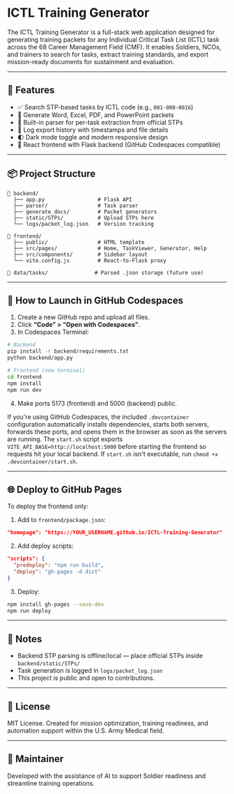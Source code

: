 
# ICTL Training Generator

The ICTL Training Generator is a full-stack web application designed for generating training packets for any Individual Critical Task List (ICTL) task across the 68 Career Management Field (CMF). It enables Soldiers, NCOs, and trainers to search for tasks, extract training standards, and export mission-ready documents for sustainment and evaluation.

---

## 🔧 Features

- ✅ Search STP-based tasks by ICTL code (e.g., `081-000-0016`)
- 📄 Generate Word, Excel, PDF, and PowerPoint packets
- 🧠 Built-in parser for per-task extraction from official STPs
- 📁 Log export history with timestamps and file details
- 🌓 Dark mode toggle and modern responsive design
- 🚀 React frontend with Flask backend (GitHub Codespaces compatible)

---

## 📦 Project Structure

```
📁 backend/
  ├── app.py                 # Flask API
  ├── parser/                # Task parser
  ├── generate_docs/         # Packet generators
  ├── static/STPs/           # Upload STPs here
  └── logs/packet_log.json   # Version tracking

📁 frontend/
  ├── public/                # HTML template
  ├── src/pages/             # Home, TaskViewer, Generator, Help
  ├── src/components/        # Sidebar layout
  └── vite.config.js         # React-to-Flask proxy

📁 data/tasks/               # Parsed .json storage (future use)
```

---

## 🚀 How to Launch in GitHub Codespaces

1. Create a new GitHub repo and upload all files.
2. Click **“Code” > “Open with Codespaces”**.
3. In Codespaces Terminal:

```bash
# Backend
pip install -r backend/requirements.txt
python backend/app.py
```

```bash
# Frontend (new terminal)
cd frontend
npm install
npm run dev
```

4. Make ports 5173 (frontend) and 5000 (backend) public.

If you're using GitHub Codespaces, the included `.devcontainer` configuration
automatically installs dependencies, starts both servers, forwards these ports,
and opens them in the browser as soon as the servers are running. The
`start.sh` script exports `VITE_API_BASE=http://localhost:5000` before starting
the frontend so requests hit your local backend. If `start.sh` isn't executable,
run `chmod +x .devcontainer/start.sh`.

---

## 🌐 Deploy to GitHub Pages

To deploy the frontend only:
1. Add to `frontend/package.json`:

```json
"homepage": "https://YOUR_USERNAME.github.io/ICTL-Training-Generator"
```

2. Add deploy scripts:

```json
"scripts": {
  "predeploy": "npm run build",
  "deploy": "gh-pages -d dist"
}
```

3. Deploy:

```bash
npm install gh-pages --save-dev
npm run deploy
```

---

## 📎 Notes

- Backend STP parsing is offline/local — place official STPs inside `backend/static/STPs/`
- Task generation is logged in `logs/packet_log.json`
- This project is public and open to contributions.

---

## 📄 License

MIT License. Created for mission optimization, training readiness, and automation support within the U.S. Army Medical field.

---

## 🤝 Maintainer

Developed with the assistance of AI to support Soldier readiness and streamline training operations.

